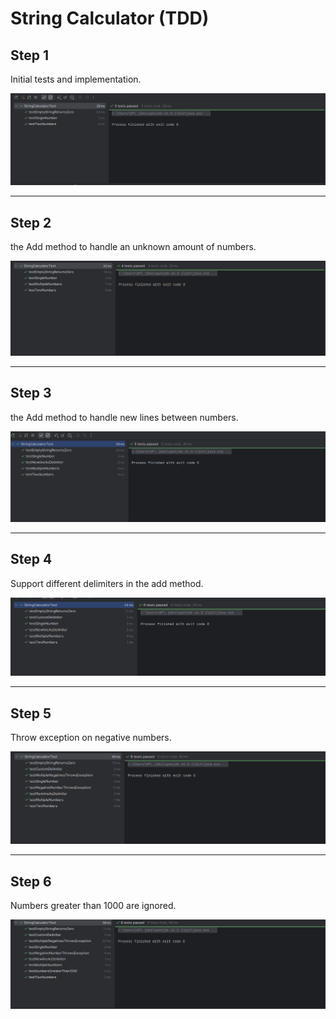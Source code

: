 # String Calculator (TDD)

## Step 1

Initial tests and implementation.

![Step 1 Output](images/step1.png)

---

## Step 2

the Add method to handle an unknown amount of numbers.

![Step 2 Output](images/step2.png)

---

## Step 3

the Add method to handle new lines between numbers.

![Step 3 Output](images/step3.png)

---

## Step 4

Support different delimiters in the add method.

![Step 4 Output](images/step4.png)

---

## Step 5

Throw exception on negative numbers.

![Step 5 Output](images/step5.png)

---

## Step 6

Numbers greater than 1000 are ignored.

![Step 6 Output](images/step6.png)